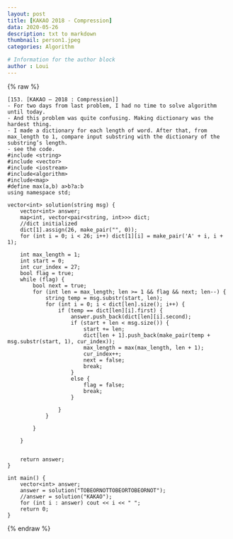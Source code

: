 ```yaml
---
layout: post
title: [KAKAO 2018 - Compression]
data: 2020-05-26
description: txt to markdown
thumbnail: person1.jpeg
categories: Algorithm

# Information for the author block
author : Loui
---
```


{% raw %}

	﻿[153. [KAKAO – 2018 : Compression]] 
	- For two days from last problem, I had no time to solve algorithm until today.
	- And this problem was quite confusing. Making dictionary was the hardest thing.
	- I made a dictionary for each length of word. After that, from max_length to 1, compare input substring with the dictionary of the substring’s length. 
	- see the code.
	#include <string>
	#include <vector>
	#include <iostream>
	#include<algorithm>
	#include<map>
	#define max(a,b) a>b?a:b
	using namespace std;
	
	vector<int> solution(string msg) {
		vector<int> answer;
		map<int, vector<pair<string, int>>> dict;
		//dict initialized
		dict[1].assign(26, make_pair("", 0));
		for (int i = 0; i < 26; i++) dict[1][i] = make_pair('A' + i, i + 1);
	
		int max_length = 1;
		int start = 0;
		int cur_index = 27;
		bool flag = true;
		while (flag) {
			bool next = true;
			for (int len = max_length; len >= 1 && flag && next; len--) {
				string temp = msg.substr(start, len);
				for (int i = 0; i < dict[len].size(); i++) {
					if (temp == dict[len][i].first) {
						answer.push_back(dict[len][i].second);
						if (start + len < msg.size()) {
							start += len;
							dict[len + 1].push_back(make_pair(temp + msg.substr(start, 1), cur_index));
							max_length = max(max_length, len + 1);
							cur_index++;
							next = false;
							break;
						}
						else {
							flag = false;
							break;
						}
	
					}
				}
	
			}
	
		}
	
	
		return answer;
	}
	
	int main() {
		vector<int> answer;
		answer = solution("TOBEORNOTTOBEORTOBEORNOT");
		//answer = solution("KAKAO");
		for (int i : answer) cout << i << " ";
		return 0;
	}
	
{% endraw %}
